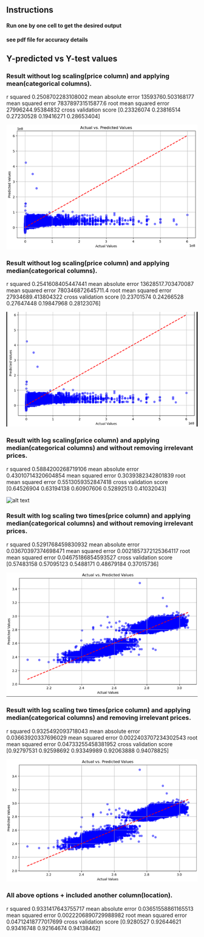 ## Instructions 

#### Run one by one cell to get the desired output 
#### see pdf file for accuracy details

## Y-predicted vs Y-test values

### Result without log scaling(price column) and applying mean(categorical columns).

r squared 0.2508702283108002
mean absolute error 13593760.503168177
mean squared error 783789731515877.6
root mean squared error 27996244.95384832
cross validation score [0.23326074 0.23816514 0.27230528 0.19416271 0.28653404]


![image](figures/image.png)


### Result without log scaling(price column) and applying median(categorical columns).

r squared 0.2541608405447441
mean absolute error 13628517.703470087
mean squared error 780346872645711.4
root mean squared error 27934689.413804322
cross validation score [0.23701574 0.24266528 0.27647448 0.19847968 0.28123076]

![alt text](figures/image1.png)


### Result with log scaling(price column) and applying median(categorical columns) and without removing irrelevant prices.

r squared 0.5884200268719106
mean absolute error 0.43010714320604854
mean squared error 0.3039382342801839
root mean squared error 0.5513059352847418
cross validation score [0.64526904 0.63194138 0.60907606 0.52892513 0.41032043]

![alt text](figure/image2.png)

### Result with log scaling two times(price column) and applying median(categorical columns) and without removing irrelevant prices.

r squared 0.5291768459830932
mean absolute error 0.03670397374698471
mean squared error 0.0021857372125364117
root mean squared error 0.04675186854593527
cross validation score [0.57483158 0.57095123 0.5488171  0.48679184 0.37015736]


![alt text](figures/image3.png)


### Result with log scaling two times(price column) and applying median(categorical columns) and removing irrelevant prices.

r squared 0.9325492093718043
mean absolute error 0.03663920337696029
mean squared error 0.0022403707234302543
root mean squared error 0.04733255458381952
cross validation score [0.92797531 0.92598692 0.93349989 0.92063888 0.94078825]

![alt text](figures/image4.png)

### All above options + included another column(location).

r squared 0.9331417643755717
mean absolute error 0.03651558861165513
mean squared error 0.0022206890729988982
root mean squared error 0.04712418777017699
cross validation score [0.9280527  0.92644621 0.93416748 0.92164674 0.94138462]
